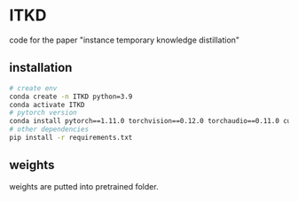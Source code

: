# ITKD
code for the paper "instance temporary knowledge distillation"

## installation

```bash
# create env
conda create -n ITKD python=3.9
conda activate ITKD
# pytorch version
conda install pytorch==1.11.0 torchvision==0.12.0 torchaudio==0.11.0 cudatoolkit=11.3 -c pytorch
# other dependencies
pip install -r requirements.txt
```

## weights

weights are putted into pretrained folder. 

